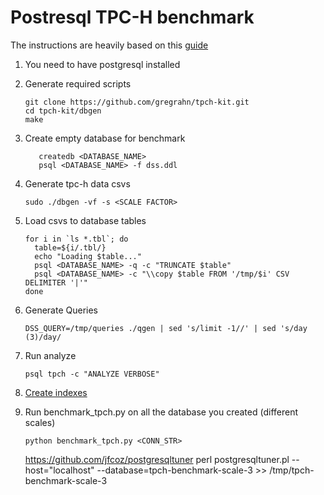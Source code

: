 # Postresql TPC-H benchmark

The instructions are heavily based on this [guide](https://ankane.org/tpc-h) 
1. You need to have postgresql installed
1. Generate required scripts
    ```
    git clone https://github.com/gregrahn/tpch-kit.git
    cd tpch-kit/dbgen
    make
    ```
1. Create empty database for benchmark
    ```
       createdb <DATABASE_NAME>
       psql <DATABASE_NAME> -f dss.ddl
    ```
1. Generate tpc-h data csvs
    ```
    sudo ./dbgen -vf -s <SCALE FACTOR>
    ```
1. Load csvs to database tables 
    ```
    for i in `ls *.tbl`; do
      table=${i/.tbl/}
      echo "Loading $table..."
      psql <DATABASE_NAME> -q -c "TRUNCATE $table"
      psql <DATABASE_NAME> -c "\\copy $table FROM '/tmp/$i' CSV DELIMITER '|'"
    done
    ```

1. Generate Queries
    ```
    DSS_QUERY=/tmp/queries ./qgen | sed 's/limit -1//' | sed 's/day (3)/day/
    ```

1. Run analyze
    ```
    psql tpch -c "ANALYZE VERBOSE"
    ```

1. [Create indexes](https://github.com/dimitri/tpch-citus/blob/master/schema/tpch-index.sql)

1. Run benchmark_tpch.py on all the database you created (different scales) 
    ```
    python benchmark_tpch.py <CONN_STR>
    ```
   https://github.com/jfcoz/postgresqltuner
 perl postgresqltuner.pl --host="localhost" --database=tpch-benchmark-scale-3 >> /tmp/tpch-benchmark-scale-3
  